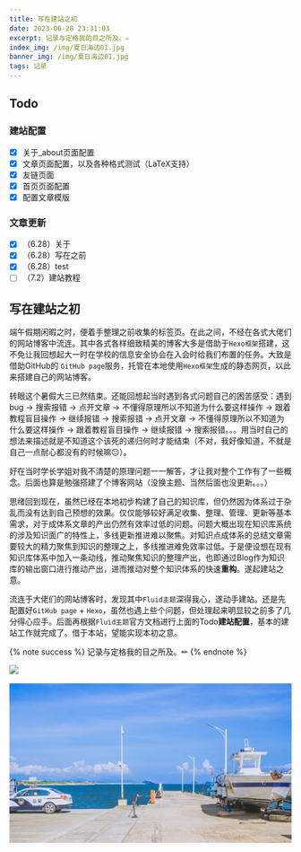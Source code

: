 ```yaml
---
title: 写在建站之初
date: 2023-06-28 23:31:03
excerpt: 记录与定格我的目之所及。✏
index_img: /img/夏日海边01.jpg
banner_img: /img/夏日海边01.jpg
tags: 记录
---
```

## Todo

### 建站配置

-   [x] 关于_about页面配置
-   [x] 文章页面配置，以及各种格式测试（LaTeX支持）
-   [x] 友链页面
-   [x] 首页页面配置
-   [x] 配置文章模版

### 文章更新

-   [x] （6.28）关于
-   [x] （6.28）写在之前
-   [x] （6.28）test
-   [ ] （7.2）建站教程

## 写在建站之初

端午假期闲暇之时，便着手整理之前收集的标签页。在此之间，不经在各式大佬们的网站博客中流连。其中各式各样细致精美的博客大多是借助于`Hexo框架`搭建，这不免让我回想起大一时在学校的信息安全协会在入会时给我们布置的任务。大致是借助GitHub的 `GitHub page`服务，托管在本地使用`Hexo框架`生成的静态网页，以此来搭建自己的网站博客。

转眼这个暑假大三已然结束。还能回想起当时遇到各式问题自己的困苦感受：遇到bug -> 搜索报错  -> 点开文章 -> 不懂得原理所以不知道为什么要这样操作 -> 跟着教程盲目操作 -> 继续报错 -> 搜索报错 -> 点开文章 -> 不懂得原理所以不知道为什么要这样操作 -> 跟着教程盲目操作 -> 继续报错 -> 搜索报错。。。用当时自己的想法来描述就是不知道这个该死的递归何时才能结束（不对，我好像知道，不就是自己一点耐心都没有的时候嘛😑）。

好在当时学长学姐对我不清楚的原理问题一一解答，才让我对整个工作有了一些概念。后面也算是勉强搭建了个博客网站（没换主题、当然后面也没更新。。。）

思绪回到现在，虽然已经在本地初步构建了自己的知识库，但仍然因为体系过于杂乱而没有达到自己预想的效果。仅仅能够较好满足收集、整理、管理、更新等基本需求，对于成体系文章的产出仍然有效率过低的问题。问题大概出现在知识库系统的涉及知识面广的特性上，多线更新推进难以聚焦。对知识点成体系的总结文章需要较大的精力聚焦到知识的整理之上，多线推进难免效率过低。于是便设想在现有知识库体系中加入一条动线，推动聚焦知识的整理产出，也即通过Blog作为知识库的输出窗口进行推动产出，进而推动对整个知识体系的快速**重构**。遂起建站之意。

流连于大佬们的网站博客时，发现其中`Fluid主题`深得我心，遂动手建站。还是先配置好`GitHub page` + `Hexo`，虽然也遇上些个问题，但处理起来明显较之前多了几分得心应手。后面再根据`Fluid主题`官方文档进行上面的Todo**建站配置**，基本的建站工作就完成了。借于本站，望能实现本初之意。



{% note success %}
记录与定格我的目之所及。✏
{% endnote %}

![](https://www.ros.org/imgs/noetic-background.png)






![](../img/夏日海边01.jpg)
